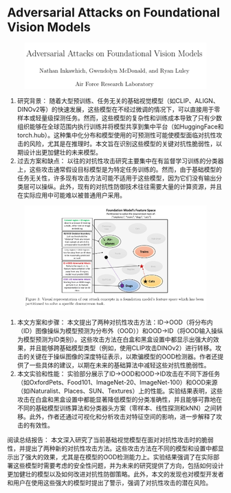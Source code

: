 # Adversarial Attacks on Foundational Vision Models

<figure><img src="../.gitbook/assets/image (13) (1) (1) (1) (1) (1) (1) (1) (1) (1) (1) (1) (1) (1).png" alt=""><figcaption></figcaption></figure>

1. 研究背景： 随着大型预训练、任务无关的基础视觉模型（如CLIP、ALIGN、DINOv2等）的快速发展，这些模型在不经过微调的情况下，可以直接用于零样本或轻量级探测任务。然而，这些模型的复杂性和训练成本导致了只有少数组织能够在全球范围内执行训练并将模型共享到集中平台（如HuggingFace和torch.hub）。这种集中化分布和模型使用的可预测性可能使模型面临对抗性攻击的风险，尤其是在推理时。本文旨在识别这些模型的关键对抗性脆弱性，以期设计出更加健壮的未来模型。
2. 过去方案和缺点： 以往的对抗性攻击研究主要集中在有监督学习训练的分类器上，这些攻击通常假设目标模型是为特定任务训练的。然而，由于基础模型的任务无关性，许多现有攻击方法可能不适用于这些模型，因为它们没有输出分类层可以操纵。此外，现有的对抗性防御技术往往需要大量的计算资源，并且在实际应用中可能难以被普通用户采用。

<figure><img src="../.gitbook/assets/image (1) (1) (1) (1) (1) (1) (1) (1) (1) (1) (1) (1) (1) (1) (1) (1) (1) (1) (1) (1) (1) (1) (1) (1) (1) (1) (1) (1) (1) (1) (1) (1) (1) (1) (1) (1) (1) (1) (1) (1) (1) (1) (1) (1) (1) (1) (1) (1) (1) (1) (1) (1) (1) (1) (1) (1) (1) (1) (1) (1)   (7).png" alt=""><figcaption></figcaption></figure>

1. 本文方案和步骤： 本文提出了两种对抗性攻击方法：ID→OOD（将分布内（ID）图像操纵为模型预测为分布外（OOD））和OOD→ID（将OOD输入操纵为模型预测为ID类别）。这些攻击方法在白盒和黑盒设置中都显示出强大的效果，并且能够跨基础模型类型（例如，使用CLIP攻击DINOv2）进行转移。攻击的关键在于操纵图像的深度特征表示，以欺骗模型的OOD检测器。作者还提供了一些具体的建议，以期在未来的基础算法中减轻这些对抗性脆弱性。
2. 本文实验和性能： 实验部分展示了ID→OOD和OOD→ID攻击在不同下游任务（如OxfordPets、Food101、ImageNet-20、ImageNet-100）和OOD来源（如iNaturalist、Places、SUN、Textures）上的性能。实验结果表明，这些攻击在白盒和黑盒设置中都能显著降低模型的分类准确性，并且能够可靠地在不同的基础模型训练算法和分类器头方案（零样本、线性探测和kNN）之间转移。此外，作者还通过可视化和分析攻击对特征空间的影响，进一步解释了攻击的有效性。

阅读总结报告： 本文深入研究了当前基础视觉模型在面对对抗性攻击时的脆弱性，并提出了两种新的对抗性攻击方法。这些攻击方法在不同的模型和设置中都显示出了强大的效果，尤其是在模型的OOD检测能力上。实验结果强调了在实际部署这些模型时需要考虑的安全性问题，并为未来的研究提供了方向，包括如何设计更加健壮的模型以及如何改进对抗性防御策略。此外，本文的发现也对模型开发者和用户在使用这些强大的模型时提出了警示，强调了对抗性攻击的潜在风险。
